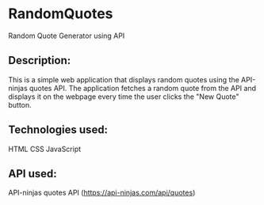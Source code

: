 # RandomQuotes
Random Quote Generator using API

## Description:
This is a simple web application that displays random quotes using the API-ninjas quotes API. The application fetches a random quote from the API and displays it on the webpage every time the user clicks the "New Quote" button.

## Technologies used:
HTML
CSS
JavaScript

## API used:
API-ninjas quotes API (https://api-ninjas.com/api/quotes)
